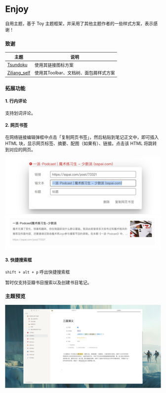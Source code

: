# Enjoy

自用主题，基于 Toy 主题框架，并采用了其他主题作者的一些样式方案，表示感谢！



### 致谢

| 主题 | 说明 | 
| ---- | ---- | 
| [Tsundoku](https://github.com/Achuan-2/siyuan-themes-tsundoku-stone) | 使用其链接图标方案 |
|  [Ziliang_self](https://github.com/zilianghm/ziliang_self)| 使用其Toolbar、文档树、面包屑样式方案 |

### 拓展功能

#### 1. 行内评论

支持划词评论。

#### 2. 网页书签


在网络链接编辑弹框中点击「复制网页书签」，然后粘贴到笔记正文中，即可插入 HTML 块，显示网页标签、摘要、配图（如果有）、链接。点击该 HTML 将跳转到对应的网页。

![preview](https://raw.githubusercontent.com/langzhou/enjoy-theme-for-siyuan/main/previews/linkcard-1.png)
![preview](https://raw.githubusercontent.com/langzhou/enjoy-theme-for-siyuan/main/previews/linkcard-2.png)

#### 3. 快捷搜索框

`shift + alt + p` 呼出快捷搜索框

暂时仅支持豆瓣书目搜索以及创建书目笔记。

### 主题预览


![preview](https://raw.githubusercontent.com/langzhou/enjoy-theme-for-siyuan/main/preview.png?token=GHSAT0AAAAAABUPXBTMWFEVXQLTT5O4WQYGYUDRGDA)

